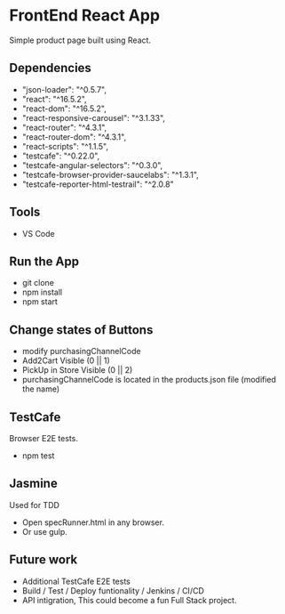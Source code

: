 # FrontEnd React App
Simple product page built using React. 

## Dependencies
- "json-loader": "^0.5.7",
- "react": "^16.5.2",
- "react-dom": "^16.5.2",
- "react-responsive-carousel": "^3.1.33",
- "react-router": "^4.3.1",
- "react-router-dom": "^4.3.1",
- "react-scripts": "^1.1.5",
- "testcafe": "^0.22.0",
- "testcafe-angular-selectors": "^0.3.0",
- "testcafe-browser-provider-saucelabs": "^1.3.1",
- "testcafe-reporter-html-testrail": "^2.0.8"
## Tools
 - VS Code
 
## Run the App
- git clone <this repo>
- npm install
 - npm start
 ## Change states of Buttons
 - modify purchasingChannelCode
 - Add2Cart Visible (0 || 1)
 - PickUp in Store Visible (0 || 2)
 - purchasingChannelCode is located in the products.json file (modified the name) 
 
 ## TestCafe  
Browser E2E tests. 
  - npm test
 
 ## Jasmine 
 Used for TDD
 - Open specRunner.html in any browser.
 - Or use gulp.
 
 ## Future work
 - Additional TestCafe E2E tests
 - Build / Test / Deploy funtionality / Jenkins / CI/CD
 - API intigration, This could become a fun Full Stack project.
 


